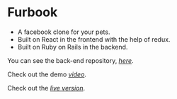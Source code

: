 # Furbook

- A facebook clone for your pets.
- Built on React in the frontend with the help of redux.
- Built on Ruby on Rails in the backend.

You can see the back-end repository, _[here](https://github.com/Ghalstein/furbook-api)_.

Check out the demo _[video](https://www.youtube.com/watch?v=8eRqKUlNYiA)_.

Check out the _[live version](https://furbook.herokuapp.com)_.
